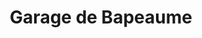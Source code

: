 ---
title: "Garage de Bapeaume"
url: /bois-guillaume/garage-de-bapeaume/
shop: réparation de voitures
---